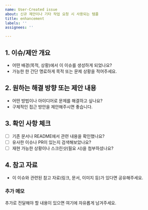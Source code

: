 ```yaml
---
name: User-Created issue
about: 신규 제안이나 기타 작업 요청 시 사용되는 템플
title: enhancement
labels: ''
assignees: ''

---
```


## 1. 이슈/제안 개요
- 어떤 배경(목적, 상황)에서 이 이슈를 생성하게 되었나요?
- 가능한 한 간단 명료하게 목적 또는 문제 상황을 적어주세요.

## 2. 원하는 해결 방향 또는 제안 내용
- 어떤 방법이나 아이디어로 문제를 해결하고 싶나요?
- 구체적인 접근 방안을 제안해주시면 좋습니다.

## 3. 확인 사항 체크
- [ ] 기존 문서나 README에서 관련 내용을 확인했나요?
- [ ] 유사한 이슈나 PR이 있는지 검색해보았나요?
- [ ] 재현 가능한 상황이나 스크린샷(필요 시)을 첨부하셨나요?

## 4. 참고 자료
- 이 이슈와 관련된 참고 자료(링크, 문서, 이미지 등)가 있다면 공유해주세요.

### 추가 메모
추가로 전달해야 할 내용이 있으면 여기에 자유롭게 남겨주세요.
